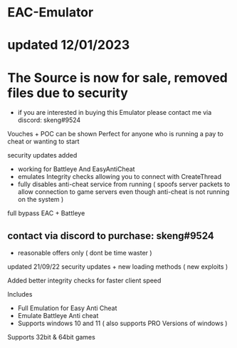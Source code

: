 # EAC-Emulator
# updated 12/01/2023
# The Source is now for sale, removed files due to security
- if you are interested in buying this Emulator please contact me via discord: skeng#9524

Vouches + POC can be shown 
Perfect for anyone who is running a pay to cheat or wanting to start 

security updates added

- working for Battleye And EasyAntiCheat 
- emulates Integrity checks allowing you to connect with CreateThread 
- fully disables anti-cheat service from running ( spoofs server packets to allow connection to game servers even though anti-cheat is not running on the system )

full bypass EAC + Battleye 

## contact via discord to purchase: skeng#9524
- reasonable offers only ( dont be time waster )

updated 21/09/22
security updates + new loading methods ( new exploits )



Added better integrity checks for faster client speed

Includes 
- Full Emulation for Easy Anti Cheat 
- Emulate Battleye Anti cheat
- Supports windows 10 and 11 ( also supports PRO Versions of windows )

Supports 32bit & 64bit games


